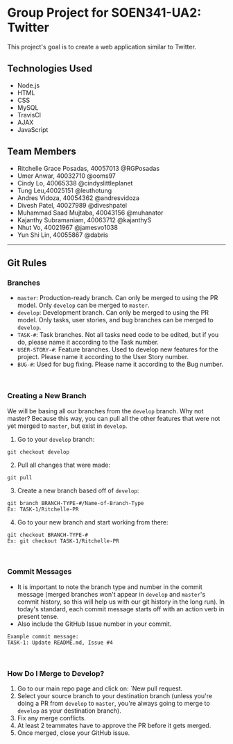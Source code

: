 # Group Project for SOEN341-UA2: Twitter
This project's goal is to create a web application similar to Twitter.

## Technologies Used
* Node.js
* HTML
* CSS
* MySQL
* TravisCI
* AJAX
* JavaScript

## Team Members
* Ritchelle Grace Posadas, 40057013 @RGPosadas
* Umer Anwar, 40032710 @ooms97
* Cindy Lo, 40065338 @cindyslittleplanet
* Tung Leu,40025151 @leuthotung
* Andres Vidoza, 40054362 @andresvidoza
* Divesh Patel, 40027989 @diveshpatel
* Muhammad Saad Mujtaba, 40043156 @muhanator
* Kajanthy Subramaniam, 40063712 @kajanthyS
* Nhut Vo, 40021967 @jamesvo1038
* Yun Shi Lin, 40055867 @dabris

***

## Git Rules

### Branches
* `master`: Production-ready branch. Can only be merged to using the PR model. Only `develop` can be merged to `master`.
* `develop`: Development branch. Can only be merged to using the PR model. Only tasks, user stories, and bug branches can be merged to `develop`.
* `TASK-#`: Task branches. Not all tasks need code to be edited, but if you do, please name it according to the Task number.
* `USER-STORY-#`: Feature branches. Used to develop new features for the project. Please name it according to the User Story number.
* `BUG-#`: Used for bug fixing. Please name it according to the Bug number.

<br/>

### Creating a New Branch
We will be basing all our branches from the `develop` branch. Why not master? Because this way, you can pull all the other features that were not yet merged to `master`, but exist in `develop`.
1. Go to your `develop` branch:
```
git checkout develop
```
2. Pull all changes that were made:
```
git pull
```
3. Create a new branch based off of `develop`:
```
git branch BRANCH-TYPE-#/Name-of-Branch-Type
Ex: TASK-1/Ritchelle-PR
```
4. Go to your new branch and start working from there:
```
git checkout BRANCH-TYPE-#
Ex: git checkout TASK-1/Ritchelle-PR
```

<br/>

### Commit Messages
* It is important to note the branch type and number in the commit message (merged branches won't appear in `develop` and `master`'s commit history, so this will help us with our git history in the long run).
In today's standard, each commit message starts off with an action verb in present tense.
* Also include the GitHub Issue number in your commit.
```
Example commit message:
TASK-1: Update README.md, Issue #4
```

<br/>

### How Do I Merge to Develop?
1. Go to our main repo page and click on: `New pull request.
2. Select your source branch to your destination branch (unless you're doing a PR from `develop` to `master`, you're always going to merge to `develop` as your destination branch).
3. Fix any merge conflicts.
4. At least 2 teammates have to approve the PR before it gets merged.
5. Once merged, close your GitHub issue.
